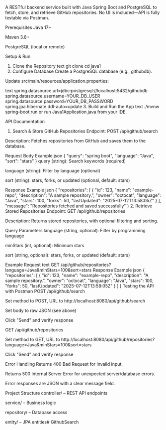 A RESTful backend service built with Java Spring Boot and PostgreSQL to fetch, store, and retrieve GitHub repositories.
No UI is included—API is fully testable via Postman.

Prerequisites
Java 17+

Maven 3.8+

PostgreSQL (local or remote)

Setup & Run
1. Clone the Repository
text
git clone <your-repo-url>
cd java1
2. Configure Database
Create a PostgreSQL database (e.g., githubdb).

Update src/main/resources/application.properties:

text
spring.datasource.url=jdbc:postgresql://localhost:5432/githubdb
spring.datasource.username=YOUR_DB_USER
spring.datasource.password=YOUR_DB_PASSWORD
spring.jpa.hibernate.ddl-auto=update
3. Build and Run the App
text
./mvnw spring-boot:run
or run Java1Application.java from your IDE.

API Documentation
1. Search & Store GitHub Repositories
Endpoint: POST /api/github/search

Description: Fetches repositories from GitHub and saves them to the database.

Request Body Example
json
{
  "query": "spring boot",
  "language": "Java",
  "sort": "stars"
}
query (string): Search keywords (required)

language (string): Filter by language (optional)

sort (string): stars, forks, or updated (optional, default: stars)

Response Example
json
{
  "repositories": [
    {
      "id": 123,
      "name": "example-repo",
      "description": "A sample repository.",
      "owner": "octocat",
      "language": "Java",
      "stars": 100,
      "forks": 50,
      "lastUpdated": "2025-07-12T13:58:05Z"
    }
  ],
  "message": "Repositories fetched and saved successfully"
}
2. Retrieve Stored Repositories
Endpoint: GET /api/github/repositories

Description: Returns stored repositories, with optional filtering and sorting.

Query Parameters
language (string, optional): Filter by programming language

minStars (int, optional): Minimum stars

sort (string, optional): stars, forks, or updated (default: stars)

Example Request
text
GET /api/github/repositories?language=Java&minStars=100&sort=stars
Response Example
json
{
  "repositories": [
    {
      "id": 123,
      "name": "example-repo",
      "description": "A sample repository.",
      "owner": "octocat",
      "language": "Java",
      "stars": 100,
      "forks": 50,
      "lastUpdated": "2025-07-12T13:58:05Z"
    }
  ]
}
Testing the API with Postman
POST /api/github/search

Set method to POST, URL to http://localhost:8080/api/github/search

Set body to raw JSON (see above)

Click "Send" and verify response

GET /api/github/repositories

Set method to GET, URL to http://localhost:8080/api/github/repositories?language=Java&minStars=100&sort=stars

Click "Send" and verify response

Error Handling
Returns 400 Bad Request for invalid input.

Returns 500 Internal Server Error for unexpected server/database errors.

Error responses are JSON with a clear message field.

Project Structure
controller/ – REST API endpoints

service/ – Business logic

repository/ – Database access

entity/ – JPA entities#   G i t h u b S e a r c h 
 
 
